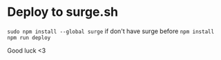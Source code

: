 # Deploy to surge.sh

`sudo npm install --global surge` if don't have surge before
`npm install`
`npm run deploy`

Good luck <3